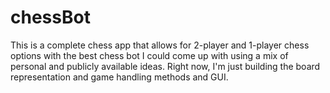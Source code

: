 # chessBot
This is a complete chess app that allows for 2-player and 1-player chess options with the best chess bot I could come up with using a mix of personal and publicly available ideas.  Right now, I'm just building the board representation and game handling methods and GUI.
